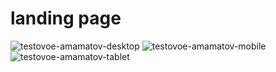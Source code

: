 # landing page
![testovoe-amamatov-desktop](https://user-images.githubusercontent.com/71700969/124924202-dea7e180-e003-11eb-83bc-8ba6848f27bf.png)
![testovoe-amamatov-mobile](https://user-images.githubusercontent.com/71700969/124924231-e5ceef80-e003-11eb-9882-bca4abf51d3d.png)
![testovoe-amamatov-tablet](https://user-images.githubusercontent.com/71700969/124924239-e9627680-e003-11eb-9bee-2f6db976e0f8.png)
